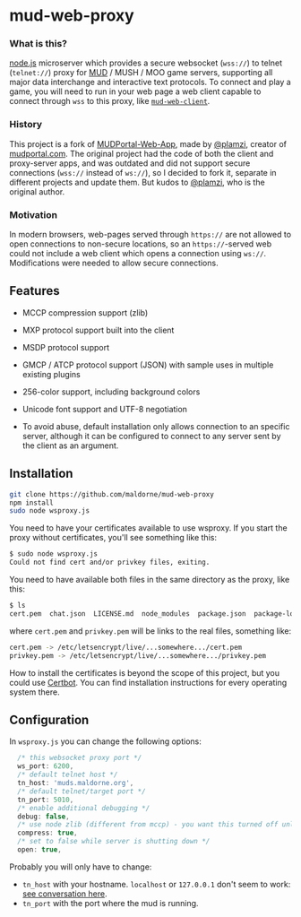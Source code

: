 # mud-web-proxy

### What is this?

[node.js](https://nodejs.org/en/) microserver which provides a secure websocket (`wss://`) to telnet (`telnet://`) proxy for [MUD](https://en.wikipedia.org/wiki/MUD) / MUSH / MOO game servers, supporting all major data interchange and interactive text protocols. To connect and play a game, you will need to run in your web page a web client capable to connect through `wss` to this proxy, like [`mud-web-client`](https://github.com/maldorne/mud-web-client).

### History

This project is a fork of [MUDPortal-Web-App](https://github.com/plamzi/MUDPortal-Web-App), made by [@plamzi](https://github.com/plamzi), creator of [mudportal.com](http://www.mudportal.com/). The original project had the code of both the client and proxy-server apps, and was outdated and did not support secure connections (`wss://` instead of `ws://`), so I decided to fork it, separate in different projects and update them. But kudos to [@plamzi](https://github.com/plamzi), who is the original author.

### Motivation

In modern browsers, web-pages served through `https://` are not allowed to open connections to non-secure locations, so an `https://`-served web could not include a web client which opens a connection using `ws://`. Modifications were needed to allow secure connections.

## Features

* MCCP compression support (zlib)

* MXP protocol support built into the client

* MSDP protocol support

* GMCP / ATCP protocol support (JSON) with sample uses in multiple existing plugins

* 256-color support, including background colors

* Unicode font support and UTF-8 negotiation

* To avoid abuse, default installation only allows connection to an specific server, although it can be configured to connect to any server sent by the client as an argument.

## Installation

``` bash
git clone https://github.com/maldorne/mud-web-proxy
npm install
sudo node wsproxy.js
```

You need to have your certificates available to use wsproxy. If you start the proxy without certificates, you'll see something like this:

``` bash
$ sudo node wsproxy.js
Could not find cert and/or privkey files, exiting.
```

You need to have available both files in the same directory as the proxy, like this:

``` bash
$ ls
cert.pem  chat.json  LICENSE.md  node_modules  package.json  package-lock.json  privkey.pem  README.md  wsproxy.js
```

where `cert.pem` and `privkey.pem` will be links to the real files, something like:

``` bash
cert.pem -> /etc/letsencrypt/live/...somewhere.../cert.pem
privkey.pem -> /etc/letsencrypt/live/...somewhere.../privkey.pem
```

How to install the certificates is beyond the scope of this project, but you could use [Certbot](https://certbot.eff.org/about/). You can find installation instructions for every operating system there. 


## Configuration

In `wsproxy.js` you can change the following options:

``` javascript
  /* this websocket proxy port */
  ws_port: 6200,
  /* default telnet host */
  tn_host: 'muds.maldorne.org',
  /* default telnet/target port */
  tn_port: 5010,
  /* enable additional debugging */
  debug: false,
  /* use node zlib (different from mccp) - you want this turned off unless your server can't do MCCP and your client can inflate data */
  compress: true,
  /* set to false while server is shutting down */
  open: true,
```

Probably you will only have to change:
 * `tn_host` with your hostname. `localhost` or `127.0.0.1` don't seem to work: [see conversation here](https://github.com/maldorne/mud-web-proxy/issues/5#issuecomment-866464161).
 * `tn_port` with the port where the mud is running.
